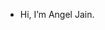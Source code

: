- Hi, I’m Angel Jain.


<!---
angeljain0410/angeljain0410 is a ✨ special ✨ repository because its `README.md` (this file) appears on your GitHub profile.
You can click the Preview link to take a look at your changes.
--->

